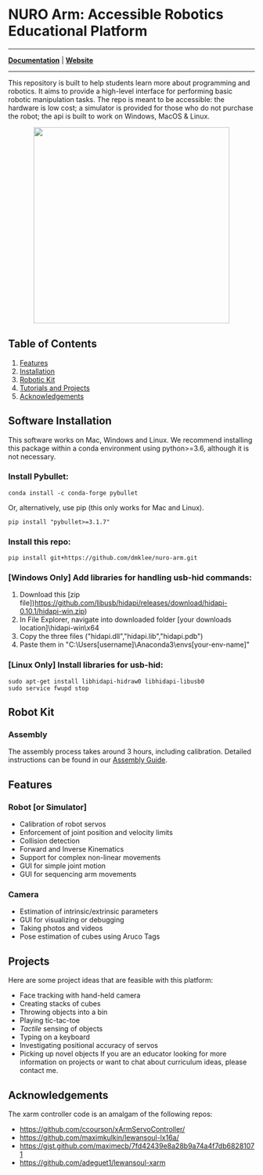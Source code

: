 # NURO Arm: Accessible Robotics Educational Platform
--------------------------------------------------------------------------------
**[Documentation](https://nuro-arm.readthedocs.io/en/latest/?)** | **[Website](https://dmklee.github.io/nuro-arm/)**

--------------------------------------------------------------------------------

This repository is built to help students learn more about programming and robotics. It aims to provide a high-level interface for performing basic robotic manipulation tasks.  The repo is meant to be accessible: the hardware is low cost; a simulator is provided for those who do not purchase the robot; the api is built to work on Windows, MacOS & Linux.

<p align="center">
  <img src="https://github.com/dmklee/nuro-arm/blob/main/images/xarm.png" height="400"/>
</p>

## Table of Contents
1. [Features](#features)
2. [Installation](#installation)
3. [Robotic Kit](#robot-kit)
5. [Tutorials and Projects](#projects)
6. [Acknowledgements](#acknowledgements)

<a name="installation"></a>
## Software Installation
This software works on Mac, Windows and Linux.  We recommend installing this package within a conda environment using python>=3.6, although it is not necessary.
### Install Pybullet:
```
conda install -c conda-forge pybullet
```
Or, alternatively, use pip (this only works for Mac and Linux).
```
pip install "pybullet>=3.1.7"
```
### Install this repo:
```
pip install git+https://github.com/dmklee/nuro-arm.git
```
### [Windows Only] Add libraries for handling usb-hid commands:
1. Download this [zip file])https://github.com/libusb/hidapi/releases/download/hidapi-0.10.1/hidapi-win.zip)
2. In File Explorer, navigate into downloaded folder [your downloads location]\hidapi-win\x64
3. Copy the three files ("hidapi.dll","hidapi.lib","hidapi.pdb")
4. Paste them in "C:\Users\[username]\Anaconda3\envs\[your-env-name]\"
### [Linux Only] Install libraries for usb-hid:
```
sudo apt-get install libhidapi-hidraw0 libhidapi-libusb0
sudo service fwupd stop
```

<a name="robot-kit"></a>
## Robot Kit
### Assembly
The assembly process takes around 3 hours, including calibration.  Detailed instructions can be found in our <a href="https://github.com/dmklee/nuro-arm/blob/main/assembly_guide.md">Assembly Guide</a>.

<a name="features"></a>
## Features
### Robot [or Simulator]
- Calibration of robot servos
- Enforcement of joint position and velocity limits
- Collision detection
- Forward and Inverse Kinematics
- Support for complex non-linear movements
- GUI for simple joint motion
- GUI for sequencing arm movements

### Camera
- Estimation of intrinsic/extrinsic parameters
- GUI for visualizing or debugging
- Taking photos and videos
- Pose estimation of cubes using Aruco Tags

<a name="projects"></a>
## Projects
Here are some project ideas that are feasible with this platform:
- Face tracking with hand-held camera
- Creating stacks of cubes
- Throwing objects into a bin
- Playing tic-tac-toe
- *Tactile* sensing of objects
- Typing on a keyboard
- Investigating positional accuracy of servos
- Picking up novel objects
If you are an educator looking for more information on projects or want to chat about curriculum ideas, please contact me.

<a name="acknowledgements"></a>
## Acknowledgements
The xarm controller code is an amalgam of the following repos:
- https://github.com/ccourson/xArmServoController/
- https://github.com/maximkulkin/lewansoul-lx16a/
- https://gist.github.com/maximecb/7fd42439e8a28b9a74a4f7db68281071
- https://github.com/adeguet1/lewansoul-xarm
